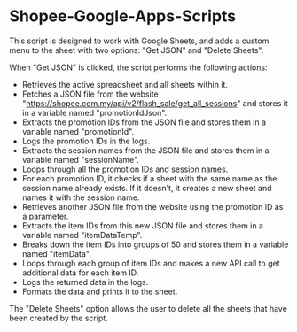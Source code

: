 Shopee-Google-Apps-Scripts
==========================

This script is designed to work with Google Sheets, and adds a custom menu to the sheet with two options: "Get JSON" and "Delete Sheets".

When "Get JSON" is clicked, the script performs the following actions:

-   Retrieves the active spreadsheet and all sheets within it.
-   Fetches a JSON file from the website "<https://shopee.com.my/api/v2/flash_sale/get_all_sessions>" and stores it in a variable named "promotionIdJson".
-   Extracts the promotion IDs from the JSON file and stores them in a variable named "promotionId".
-   Logs the promotion IDs in the logs.
-   Extracts the session names from the JSON file and stores them in a variable named "sessionName".
-   Loops through all the promotion IDs and session names.
-   For each promotion ID, it checks if a sheet with the same name as the session name already exists. If it doesn't, it creates a new sheet and names it with the session name.
-   Retrieves another JSON file from the website using the promotion ID as a parameter.
-   Extracts the item IDs from this new JSON file and stores them in a variable named "itemDataTemp".
-   Breaks down the item IDs into groups of 50 and stores them in a variable named "itemData".
-   Loops through each group of item IDs and makes a new API call to get additional data for each item ID.
-   Logs the returned data in the logs.
-   Formats the data and prints it to the sheet.

The "Delete Sheets" option allows the user to delete all the sheets that have been created by the script.
